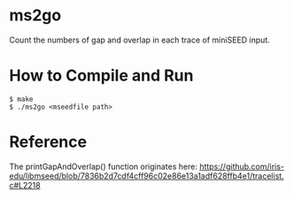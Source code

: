 # ms2go
Count the numbers of gap and overlap in each trace of miniSEED input.

# How to Compile and Run
```
$ make
$ ./ms2go <mseedfile path>
```

# Reference
The printGapAndOverlap() function originates here:
https://github.com/iris-edu/libmseed/blob/7836b2d7cdf4cff96c02e86e13a1adf628ffb4e1/tracelist.c#L2218
